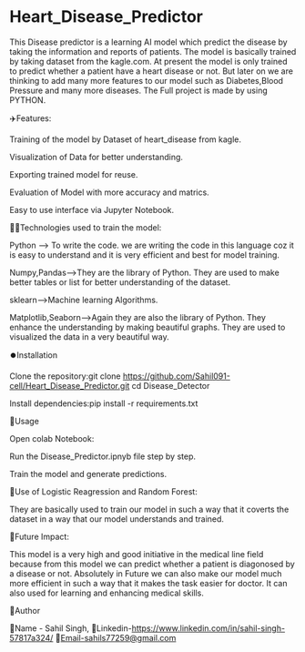 # Heart_Disease_Predictor
This Disease predictor is a learning AI model which predict the disease by taking the information and reports of patients.
The model is basically trained by taking dataset from the kagle.com.
At present the model is only trained to predict whether a patient have a heart disease or not.
But later on we are thinking to add many more features to our model such  as Diabetes,Blood Pressure and many more diseases.
The Full project is made by using PYTHON.


✈️Features:

Training of the model by Dataset of heart_disease from kagle.

Visualization of Data for better understanding.

Exporting trained model for reuse.

Evaluation of  Model with more accuracy and matrics.

Easy to use interface via Jupyter Notebook.



🧑‍💻Technologies used to train the model:

Python --> To write the code.
           we are writing the code in this language coz it is easy to understand and it is very efficient and best for 
           model training.
           
Numpy,Pandas-->They are the library of Python.
               They are used to make better tables or list for better understanding of the dataset.
               
sklearn-->Machine learning Algorithms.

Matplotlib,Seaborn-->Again they are also the library of Python.
                     They enhance the understanding by making beautiful graphs. They are used to visualized the data in a very beautiful way.

                     

⏺️Installation

Clone the repository:git clone  https://github.com/Sahil091-cell/Heart_Disease_Predictor.git cd Disease_Detector

Install dependencies:pip install -r requirements.txt


👤Usage

Open colab Notebook:

Run the Disease_Predictor.ipnyb file step by step.

Train the model and generate predictions.


🌟Use of Logistic Reagression and Random Forest:

They are basically used to train our model in such a way that it coverts the dataset in a way that our model understands and trained.


🔮Future Impact:

This model is a very high and good initiative in the medical line field because from this model we can predict whether a patient is diagonosed by a disease or not.
Absolutely in Future we can also make our model much more efficient in such a way that it makes the task easier for doctor.
It can also used for learning and enhancing medical skills.


🍁Author

📛Name - Sahil Singh, 🔗Linkedin-https://www.linkedin.com/in/sahil-singh-57817a324/ 📧Email-sahils77259@gmail.com

